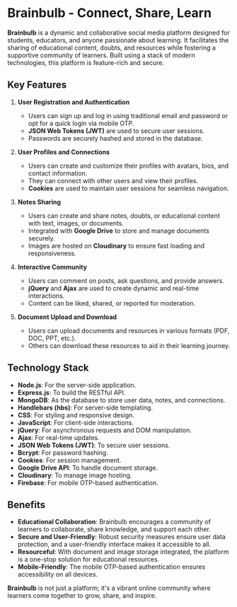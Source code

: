 # Brainbulb - Connect, Share, Learn

**Brainbulb** is a dynamic and collaborative social media platform designed for students, educators, and anyone passionate about learning. It facilitates the sharing of educational content, doubts, and resources while fostering a supportive community of learners. Built using a stack of modern technologies, this platform is feature-rich and secure.

## Key Features

1. **User Registration and Authentication**
   - Users can sign up and log in using traditional email and password or opt for a quick login via mobile OTP.
   - **JSON Web Tokens (JWT)** are used to secure user sessions.
   - Passwords are securely hashed and stored in the database.

2. **User Profiles and Connections**
   - Users can create and customize their profiles with avatars, bios, and contact information.
   - They can connect with other users and view their profiles.
   - **Cookies** are used to maintain user sessions for seamless navigation.

3. **Notes Sharing**
   - Users can create and share notes, doubts, or educational content with text, images, or documents.
   - Integrated with **Google Drive** to store and manage documents securely.
   - Images are hosted on **Cloudinary** to ensure fast loading and responsiveness.

4. **Interactive Community**
   - Users can comment on posts, ask questions, and provide answers.
   - **jQuery** and **Ajax** are used to create dynamic and real-time interactions.
   - Content can be liked, shared, or reported for moderation.

5. **Document Upload and Download**
   - Users can upload documents and resources in various formats (PDF, DOC, PPT, etc.).
   - Others can download these resources to aid in their learning journey.

## Technology Stack

- **Node.js**: For the server-side application.
- **Express.js**: To build the RESTful API.
- **MongoDB**: As the database to store user data, notes, and connections.
- **Handlebars (hbs)**: For server-side templating.
- **CSS**: For styling and responsive design.
- **JavaScript**: For client-side interactions.
- **jQuery**: For asynchronous requests and DOM manipulation.
- **Ajax**: For real-time updates.
- **JSON Web Tokens (JWT)**: To secure user sessions.
- **Bcrypt**: For password hashing.
- **Cookies**: For session management.
- **Google Drive API**: To handle document storage.
- **Cloudinary**: To manage image hosting.
- **Firebase**: For mobile OTP-based authentication.

## Benefits

- **Educational Collaboration**: Brainbulb encourages a community of learners to collaborate, share knowledge, and support each other.
- **Secure and User-Friendly**: Robust security measures ensure user data protection, and a user-friendly interface makes it accessible to all.
- **Resourceful**: With document and image storage integrated, the platform is a one-stop solution for educational resources.
- **Mobile-Friendly**: The mobile OTP-based authentication ensures accessibility on all devices.

**Brainbulb** is not just a platform; it's a vibrant online community where learners come together to grow, share, and inspire.
